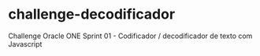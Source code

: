 # challenge-decodificador
Challenge Oracle ONE Sprint 01 - Codificador / decodificador de texto com Javascript
